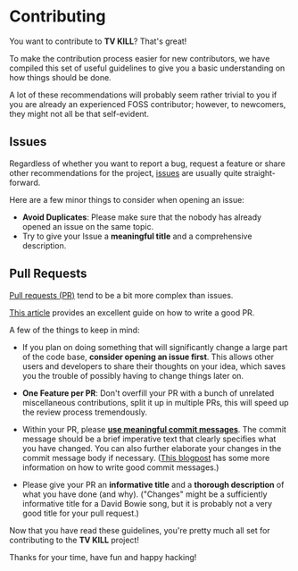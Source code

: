 # Contributing

You want to contribute to **TV KILL**? That's great!

To make the contribution process easier for new contributors, we have compiled this set of useful guidelines to give you a basic understanding on how things should be done.

A lot of these recommendations will probably seem rather trivial to you if you are already an experienced FOSS contributor; however, to newcomers, they might not all be that self-evident.

## Issues
Regardless of whether you want to report a bug, request a feature or share other recommendations for the project, [issues](https://github.com/42SK/TVKILL/issues) are usually quite straight-forward.

Here are a few minor things to consider when opening an issue:

* **Avoid Duplicates**: Please make sure that the nobody has already opened an issue on the same topic.
* Try to give your Issue a **meaningful title** and a comprehensive description.

## Pull Requests
[Pull requests (PR)](https://github.com/42SK/TVKILL/pulls) tend to be a bit more complex than issues.

[This article](https://opensource.com/article/18/6/anatomy-perfect-pull-request) provides an excellent guide on how to write a good PR.

A few of the things to keep in mind:

* If you plan on doing something that will significantly change a large part of the code base, **consider opening an issue first**. This allows other users and developers to share their thoughts on your idea, which saves you the trouble of possibly having to change things later on.

* **One Feature per PR**: Don't overfill your PR with a bunch of unrelated miscellaneous contributions, split it up in multiple PRs, this will speed up the review process tremendously.

* Within your PR, please **[use meaningful commit messages](https://xkcd.com/1296/)**. The commit message should be a brief imperative text that clearly specifies what you have changed. You can also further elaborate your changes in the commit message body if necessary. ([This blogpost](https://chris.beams.io/posts/git-commit/) has some more information on how to write good commit messages.)

* Please give your PR an **informative title** and a **thorough description** of what you have done (and why). ("Changes" might be a sufficiently informative title for a David Bowie song, but it is probably not a very good title for your pull request.)

Now that you have read these guidelines, you're pretty much all set for contributing to the **TV KILL** project!

Thanks for your time, have fun and happy hacking!
